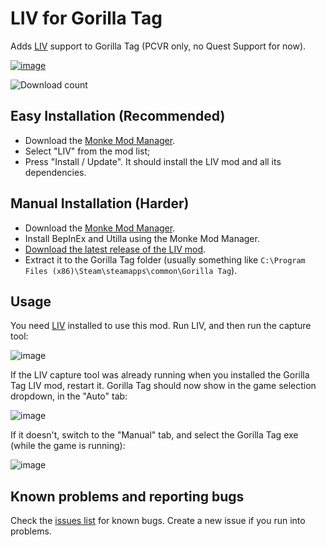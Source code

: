 # LIV for Gorilla Tag

Adds [LIV](https://store.steampowered.com/app/755540/LIV/) support to Gorilla Tag (PCVR only, no Quest Support for now).

[![image](https://user-images.githubusercontent.com/3955124/166330214-dd68871b-c8c2-44d5-8ac3-73be9d556fb8.png)](https://www.youtube.com/watch?v=FbW_d4YDtrU)


![Download count](https://img.shields.io/github/downloads/LIV/GorillaTagLIV/total?style=flat-square)

## Easy Installation (Recommended)

- Download the [Monke Mod Manager](https://github.com/DeadlyKitten/MonkeModManager/releases/latest).
- Select "LIV" from the mod list;
- Press "Install / Update". It should install the LIV mod and all its dependencies.

## Manual Installation (Harder)

- Download the [Monke Mod Manager](https://github.com/DeadlyKitten/MonkeModManager/releases/latest).
- Install BepInEx and Utilla using the Monke Mod Manager.
- [Download the latest release of the LIV mod](https://github.com/Raicuparta/GorillaTagLIV/releases/latest).
- Extract it to the Gorilla Tag folder (usually something like `C:\Program Files (x86)\Steam\steamapps\common\Gorilla Tag`).

## Usage

You need [LIV](https://store.steampowered.com/app/755540/LIV/) installed to use this mod. Run LIV, and then run the capture tool:

![image](https://user-images.githubusercontent.com/3955124/166646386-4aaf8292-cc28-4e34-bdae-d81c8147693e.png)

If the LIV capture tool was already running when you installed the Gorilla Tag LIV mod, restart it. Gorilla Tag should now show in the game selection dropdown, in the "Auto" tab:

![image](https://user-images.githubusercontent.com/3955124/165312088-de5c8fb9-5361-4f94-b329-a0ec12876940.png)

If it doesn't, switch to the "Manual" tab, and select the Gorilla Tag exe (while the game is running):

![image](https://user-images.githubusercontent.com/3955124/165311810-d9b8e4ec-7c35-4a75-8d3a-a33c3a579188.png)

## Known problems and reporting bugs

Check the [issues list](https://github.com/Raicuparta/GorillaTagLIV/issues) for known bugs. Create a new issue if you run into problems.
